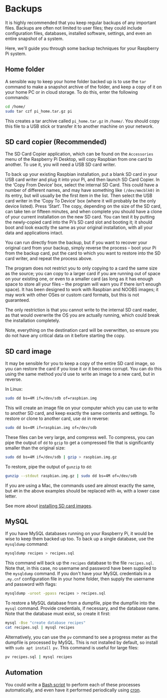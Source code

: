 # Backups

It is highly recommended that you keep regular backups of any important files. Backups are often not limited to user files; they could include configuration files, databases, installed software, settings, and even an entire snapshot of a system.

Here, we'll guide you through some backup techniques for your Raspberry Pi system.

## Home folder

A sensible way to keep your home folder backed up is to use the `tar` command to make a snapshot archive of the folder, and keep a copy of it on your home PC or in cloud storage. To do this, enter the following commands:

```bash
cd /home/
sudo tar czf pi_home.tar.gz pi
```

This creates a tar archive called `pi_home.tar.gz` in `/home/`. You should copy this file to a USB stick or transfer it to another machine on your network.

## SD card copier (Recommended)

The SD Card Copier application, which can be found on the `Accessories` menu of the Raspberry Pi Desktop, will copy Raspbian from one card to another. To use it, you will need a USB SD card writer.

To back up your existing Raspbian installation, put a blank SD card in your USB card writer and plug it into your Pi, and then launch SD Card Copier. In the ‘Copy From Device’ box, select the internal SD Card. This could have a number of different names, and may have something like `(/dev/mmcblk0)` in its entry, but will usually be the first item in the list. Then select the USB card writer in the ‘Copy To Device’ box (where it will probably be the only device listed). Press ‘Start’. The copy, depending on the size of the SD card, can take ten or fifteen minutes, and when complete you should have a clone of your current installation on the new SD card. You can test it by putting the newly-copied card into the Pi’s SD card slot and booting it; it should boot and look exactly the same as your original installation, with all your data and applications intact.

You can run directly from the backup, but if you want to recover your original card from your backup, simply reverse the process – boot your Pi from the backup card, put the card to which you want to restore into the SD card writer, and repeat the process above.

The program does not restrict you to only copying to a card the same size as the source; you can copy to a larger card if you are running out of space on your existing one, or even to a smaller card (as long as it has enough space to store all your files – the program will warn you if there isn’t enough space). It has been designed to work with Raspbian and NOOBS images; it may work with other OSes or custom card formats, but this is not guaranteed.

The only restriction is that you cannot write to the internal SD card reader, as that would overwrite the OS you are actually running, which could break the installation completely.

Note, everything on the destination card will be overwritten, so ensure you do not have any critical data on it before starting the copy.

## SD card image

It may be sensible for you to keep a copy of the entire SD card image, so you can restore the card if you lose it or it becomes corrupt. You can do this using the same method you'd use to write an image to a new card, but in reverse.

In Linux:

```bash
sudo dd bs=4M if=/dev/sdb of=raspbian.img
```

This will create an image file on your computer which you can use to write to another SD card, and keep exactly the same contents and settings. To restore or clone to another card, use `dd` in reverse:

```bash
sudo dd bs=4M if=raspbian.img of=/dev/sdb
```

These files can be very large, and compress well. To compress, you can pipe the output of `dd` to `gzip` to get a compressed file that is significantly smaller than the original size:

```bash
sudo dd bs=4M if=/dev/sdb | gzip > raspbian.img.gz
```

To restore, pipe the output of `gunzip` to `dd`:

```bash
gunzip --stdout raspbian.img.gz | sudo dd bs=4M of=/dev/sdb
```

If you are using a Mac, the commands used are almost exactly the same, but `4M` in the above examples should be replaced with `4m`, with a lower case letter.

See more about [installing SD card images](../../installation/installing-images/README.md).

## MySQL

If you have MySQL databases running on your Raspberry Pi, it would be wise to keep them backed up too. To back up a single database, use the `mysqldump` command:

```bash
mysqldump recipes > recipes.sql
```

This command will back up the `recipes` database to the file `recipes.sql`. Note that, in this case, no username and password have been supplied to the `mysqldump` command. If you don't have your MySQL credentials in a `.my.cnf` configuration file in your home folder, then supply the username and password with flags:

```bash
mysqldump -uroot -ppass recipes > recipes.sql
```

To restore a MySQL database from a dumpfile, pipe the dumpfile into the `mysql` command. Provide credentials, if necessary, and the database name. Note that the database must exist, so create it first:

```bash
mysql -Bse "create database recipes"
cat recipes.sql | mysql recipes
```

Alternatively, you can use the `pv` command to see a progress meter as the dumpfile is processed by MySQL. This is not installed by default, so install with `sudo apt install pv`. This command is useful for large files:

```bash
pv recipes.sql | mysql recipes
```


## Automation

You could write a [Bash script](../usage/scripting.md) to perform each of these processes automatically, and even have it performed periodically using [cron](../usage/cron.md).
